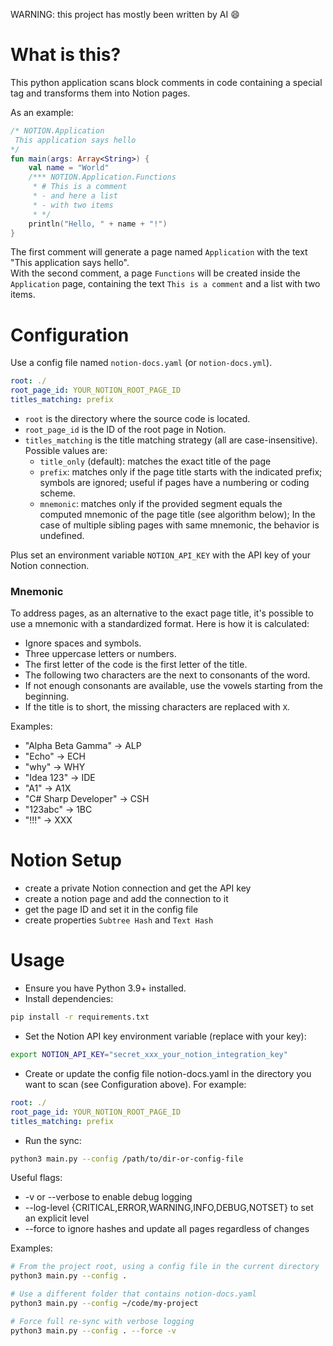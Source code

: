 WARNING: this project has mostly been written by AI 😄

# What is this?
This python application scans block comments in code containing a special tag and transforms them into Notion pages. 

As an example:
```kotlin
/* NOTION.Application 
 This application says hello
*/
fun main(args: Array<String>) {
    val name = "World"
    /*** NOTION.Application.Functions
     * # This is a comment
     * - and here a list
     * - with two items
     * */
    println("Hello, " + name + "!")
}
```

The first comment will generate a page named `Application` with the text "This application says hello".  
With the second comment, a page `Functions` will be created inside the `Application` page, containing the text 
`This is a comment` and a list with two items.


# Configuration
Use a config file named `notion-docs.yaml` (or `notion-docs.yml`).
```yaml
root: ./
root_page_id: YOUR_NOTION_ROOT_PAGE_ID
titles_matching: prefix
```
- `root` is the directory where the source code is located.
- `root_page_id` is the ID of the root page in Notion.
- `titles_matching` is the title matching strategy (all are case-insensitive). Possible values are:
  - `title_only` (default): matches the exact title of the page
  - `prefix`: matches only if the page title starts with the indicated prefix; symbols are ignored; useful if pages have a numbering or coding scheme.
  - `mnemonic`: matches only if the provided segment equals the computed mnemonic of the page title (see algorithm below); In the case of multiple sibling pages with same mnemonic, the behavior is undefined.

Plus set an environment variable `NOTION_API_KEY` with the API key of your Notion connection.


### Mnemonic
To address pages, as an alternative to the exact page title, it's possible to use a mnemonic with a standardized format.
Here is how it is calculated:
- Ignore spaces and symbols.
- Three uppercase letters or numbers.
- The first letter of the code is the first letter of the title.
- The following two characters are the next to consonants of the word.
- If not enough consonants are available, use the vowels starting from the beginning.
- If the title is to short, the missing characters are replaced with `X`.

Examples:
- "Alpha Beta Gamma" → ALP
- "Echo" → ECH
- "why" → WHY
- "Idea 123" → IDE
- "A1" → A1X
- "C# Sharp Developer" → CSH
- "123abc" → 1BC
- "!!!" → XXX


# Notion Setup
- create a private Notion connection and get the API key
- create a notion page and add the connection to it
- get the page ID and set it in the config file
- create properties `Subtree Hash` and `Text Hash`


# Usage

- Ensure you have Python 3.9+ installed.
- Install dependencies:

```bash
pip install -r requirements.txt
```

- Set the Notion API key environment variable (replace with your key):

```bash
export NOTION_API_KEY="secret_xxx_your_notion_integration_key"
```

- Create or update the config file notion-docs.yaml in the directory you want to scan (see Configuration above). For example:

```yaml
root: ./
root_page_id: YOUR_NOTION_ROOT_PAGE_ID
titles_matching: prefix
```

- Run the sync:

```bash
python3 main.py --config /path/to/dir-or-config-file
```

Useful flags:
- -v or --verbose to enable debug logging
- --log-level {CRITICAL,ERROR,WARNING,INFO,DEBUG,NOTSET} to set an explicit level
- --force to ignore hashes and update all pages regardless of changes

Examples:

```bash
# From the project root, using a config file in the current directory
python3 main.py --config .

# Use a different folder that contains notion-docs.yaml
python3 main.py --config ~/code/my-project

# Force full re-sync with verbose logging
python3 main.py --config . --force -v
```
